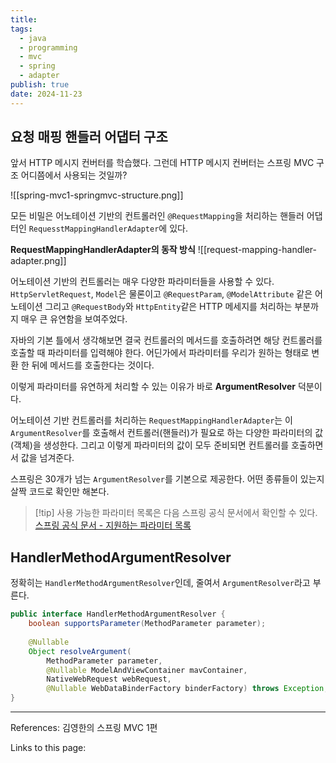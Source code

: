 ```yaml
---
title: 
tags:
  - java
  - programming
  - mvc
  - spring
  - adapter
publish: true
date: 2024-11-23
---
```

## 요청 매핑 핸들러 어댑터 구조
앞서 HTTP 메시지 컨버터를 학습했다. 그런데 HTTP 메시지 컨버터는 스프링 MVC 구조 어디쯤에서 사용되는 것일까?

![[spring-mvc1-springmvc-structure.png]]

모든 비밀은 어노테이션 기반의 컨트롤러인 `@RequestMapping`을 처리하는 핸들러 어댑터인 `RequesstMappingHandlerAdapter`에 있다.

**RequestMappingHandlerAdapter의 동작 방식**
![[request-mapping-handler-adapter.png]]

어노테이션 기반의 컨트롤러는 매우 다양한 파라미터들을 사용할 수 있다. `HttpServletRequest`, `Model`은 물론이고 `@RequestParam`, `@ModelAttribute` 같은 어노테이션 그리고 `@RequestBody`와 `HttpEntity`같은 HTTP 메세지를 처리하는 부분까지 매우 큰 유연함을 보여주었다.

자바의 기본 틀에서 생각해보면 결국 컨트롤러의 메서드를 호출하려면 해당 컨트롤러를 호출할 때 파라미터를 입력해야 한다. 어딘가에서 파라미터를 우리가 원하는 형태로 변환 한 뒤에 메서드를 호출한다는 것이다.

이렇게 파라미터를 유연하게 처리할 수 있는 이유가 바로 **ArgumentResolver** 덕분이다.

어노테이션 기반 컨트롤러를 처리하는 `RequestMappingHandlerAdapter`는 이 `ArgumentResolver`를 호출해서 컨트롤러(핸들러)가 필요로 하는 다양한 파라미터의 값(객체)을 생성한다. 그리고 이렇게 파라미터의 값이 모두 준비되면 컨트롤러를 호출하면서 값을 넘겨준다.

스프링은 30개가 넘는 `ArgumentResolver`를 기본으로 제공한다. 어떤 종류들이 있는지 살짝 코드로 확인만 해본다.

> [!tip] 사용 가능한 파라미터 목록은 다음 스프링 공식 문서에서 확인할 수 있다.
> [스프링 공식 문서 - 지원하는 파라미터 목록](https://docs.spring.io/spring-framework/reference/web/webmvc/mvc-controller/ann-methods/arguments.html)

## HandlerMethodArgumentResolver
정확히는 `HandlerMethodArgumentResolver`인데, 줄여서 `ArgumentResolver`라고 부른다.

```java
public interface HandlerMethodArgumentResolver {  
    boolean supportsParameter(MethodParameter parameter);  
  
    @Nullable  
    Object resolveArgument(
	    MethodParameter parameter, 
	    @Nullable ModelAndViewContainer mavContainer, 
	    NativeWebRequest webRequest, 
	    @Nullable WebDataBinderFactory binderFactory) throws Exception;  
}
```

---
References: 김영한의 스프링 MVC 1편

Links to this page: 
